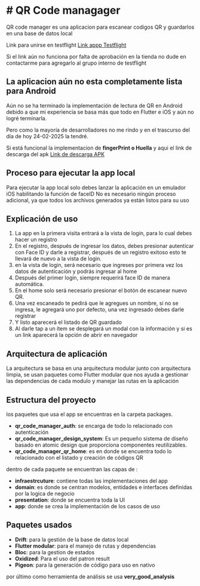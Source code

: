 # # QR Code managager

QR code manager es una aplicacion para escanear codigos QR y guardarlos en una base de datos local



Link para unirse en testflight
[Link appp Testflight](https://testflight.apple.com/join/q7pAF8Gw)


Si el link aún no funciona por falta de aprobación en la tienda
no dude en contactarme para agregarlo al grupo interno de testflight 




## La aplicacion aún no esta completamente lista para Android

Aún no se ha terminado la implementación de lectura de QR en Android debido a que mi experiencia se basa más que todo en Flutter e iOS y aún no logré terminarla.

Pero como la mayoría de desarrolladores no me rindo y en el trascurso del día de hoy 24-02-2025 la tendré.

Si está funcional la implementacion de **fingerPrint o Huella** y aqui el link de descarga del apk [Link de descarga APK](https://drive.google.com/file/d/1UxCNO7C7i021v5yaPZP_p1sIUQisN2OP/view?usp=sharing)



## Proceso para ejecutar la app local 
Para ejecutar la app local solo debes lanzar la aplicación en un emulador iOS habilitando la función de faceID
No es necesario ningún proceso adicional, ya que todos los archivos generados ya están listos para su uso 

## Explicación de uso

1. La app en la primera visita entrará a la vista de login, para lo cual debes hacer un registro
2. En el registro, después de ingresar los datos, debes presionar autenticar con Face ID y darle a registrar, después de un registro exitoso esto te llevará de nuevo a la vista de login.
3. en la vista de login, será necesario que ingreses por primera vez los datos de autenticación y podrás ingresar al home
4. Después del primer login, siempre requerirá face ID de manera automática.
5. En el home solo será necesario presionar el botón de escanear nuevo QR.
6. Una vez escaneado te pedirá que le agregues un nombre,  si no se ingresa, le agregará uno por defecto, una vez ingresado debes darle registrar
7. Y listo aparecerá el listado de QR guardado
8. Al darle tap a un ítem se desplegará un modal con la información y si es un link aparecerá la opción de abrir en navegador 


## Arquitectura de aplicación 

La arquitectura se basa en una arquitectura modular junto con arquitectura limpia, se usan paquetes como Flutter modular que nos ayuda a gestionar las dependencias de cada modulo y manejar las rutas en la aplicación

## Estructura del proyecto

los paquetes que usa el app se encuentras en la carpeta packages.

- **qr_code_manager_auth**: se encarga de todo lo relacionado con autenticación
- **qr_code_manager_design_system**: Es un pequeño sistema de diseño basado en atomic design que proporciona componentes reutilizables.
- **qr_code_manager_qr_home**: es en donde se encuentra todo lo relacionado con el listado y creación de códigos QR 

dentro de cada paquete se encuentran las capas de :

- **infraestrcuture**: contiene todas las implementaciones del app
- **domain**: es donde se centran modelos, entidades e interfaces definidas por la logica de negocio
- **presentation**: donde se encuentra toda la UI 
- **app**: donde se crea la implementación de los casos de uso 

## Paquetes usados 
- **Drift**: para la gestión de la base de datos local
- **Flutter modular**: para el manejo de rutas y dependencias 
- **Bloc**: para la gestion de estados
- **Oxidized**: Para el uso del patron result 
- **Pigeon**: para la generación de código para uso en nativo 

por último como herramienta de análisis se usa **very_good_analysis**


  

